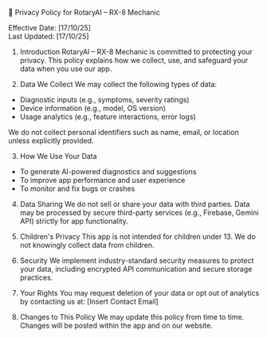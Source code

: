 🔐 Privacy Policy for RotaryAI – RX-8 Mechanic

Effective Date: [17/10/25]  
Last Updated: [17/10/25]

1. Introduction
RotaryAI – RX-8 Mechanic is committed to protecting your privacy. This policy explains how we collect, use, and safeguard your data when you use our app.

2. Data We Collect
We may collect the following types of data:
- Diagnostic inputs (e.g., symptoms, severity ratings)
- Device information (e.g., model, OS version)
- Usage analytics (e.g., feature interactions, error logs)

We do not collect personal identifiers such as name, email, or location unless explicitly provided.

3. How We Use Your Data
- To generate AI-powered diagnostics and suggestions  
- To improve app performance and user experience  
- To monitor and fix bugs or crashes

4. Data Sharing
We do not sell or share your data with third parties. Data may be processed by secure third-party services (e.g., Firebase, Gemini API) strictly for app functionality.

5. Children's Privacy
This app is not intended for children under 13. We do not knowingly collect data from children.

6. Security
We implement industry-standard security measures to protect your data, including encrypted API communication and secure storage practices.

7. Your Rights
You may request deletion of your data or opt out of analytics by contacting us at: [Insert Contact Email]

8. Changes to This Policy
We may update this policy from time to time. Changes will be posted within the app and on our website.

